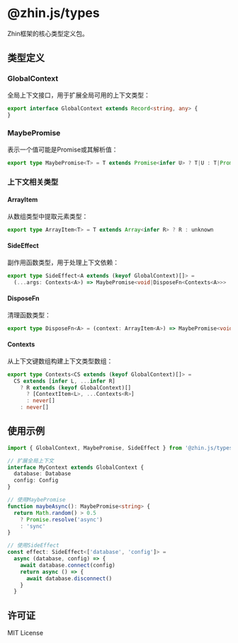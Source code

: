# @zhin.js/types

Zhin框架的核心类型定义包。

## 类型定义

### GlobalContext

全局上下文接口，用于扩展全局可用的上下文类型：
```typescript
export interface GlobalContext extends Record<string, any> {
}
```

### MaybePromise

表示一个值可能是Promise或其解析值：
```typescript
export type MaybePromise<T> = T extends Promise<infer U> ? T|U : T|Promise<T>;
```

### 上下文相关类型

#### ArrayItem
从数组类型中提取元素类型：
```typescript
export type ArrayItem<T> = T extends Array<infer R> ? R : unknown
```

#### SideEffect
副作用函数类型，用于处理上下文依赖：
```typescript
export type SideEffect<A extends (keyof GlobalContext)[]> = 
  (...args: Contexts<A>) => MaybePromise<void|DisposeFn<Contexts<A>>>
```

#### DisposeFn
清理函数类型：
```typescript
export type DisposeFn<A> = (context: ArrayItem<A>) => MaybePromise<void>
```

#### Contexts
从上下文键数组构建上下文类型数组：
```typescript
export type Contexts<CS extends (keyof GlobalContext)[]> = 
  CS extends [infer L, ...infer R] 
    ? R extends (keyof GlobalContext)[] 
      ? [ContextItem<L>, ...Contexts<R>] 
      : never[] 
    : never[]
```

## 使用示例

```typescript
import { GlobalContext, MaybePromise, SideEffect } from '@zhin.js/types'

// 扩展全局上下文
interface MyContext extends GlobalContext {
  database: Database
  config: Config
}

// 使用MaybePromise
function maybeAsync(): MaybePromise<string> {
  return Math.random() > 0.5 
    ? Promise.resolve('async') 
    : 'sync'
}

// 使用SideEffect
const effect: SideEffect<['database', 'config']> = 
  async (database, config) => {
    await database.connect(config)
    return async () => {
      await database.disconnect()
    }
  }
```

## 许可证

MIT License